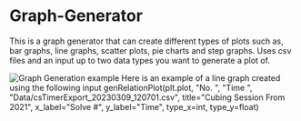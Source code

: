 # Graph-Generator
This is a graph generator that can create different types of plots such as, bar graphs, line graphs, scatter plots, pie charts and step graphs.
Uses csv files and an input up to two data types you want to generate a plot of.

![Graph Generation example](https://github.com/2a3s4d/Graph-Generator/assets/84204533/314f88c4-e084-4bad-ace0-e4ef6d898867)
Here is an example of a line graph created using the following input
genRelationPlot(plt.plot, "No. ", "Time ", "Data/csTimerExport_20230309_120701.csv", title="Cubing Session From 2021", x_label="Solve #", y_label="Time", type_x=int, type_y=float)

